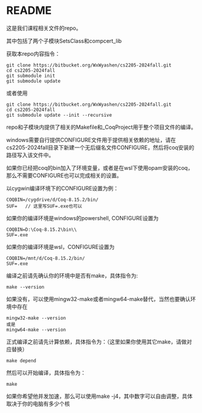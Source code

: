 # README #

这是我们课程相关文件的repo。

其中包括了两个子模块SetsClass和compcert_lib



获取本repo内容指令：

```
git clone https://bitbucket.org/WxWyashen/cs2205-2024fall.git
cd cs2205-2024fall
git submodule init
git submodule update
```

或者使用

```
git clone https://bitbucket.org/WxWyashen/cs2205-2024fall.git
cd cs2205-2024fall
git submodule update --init --recursive
```



repo和子模块内提供了相关的Makefile和_CoqProject用于整个项目文件的编译。

windows需要自行提供CONFIGURE文件用于提供相关依赖的地址，请在cs2205-2024fall目录下新建一个无后缀名文件CONFIGURE，然后将coq安装的路径写入该文件中。

如果你已经把coq的bin加入了环境变量，或者是在wsl下使用opam安装的coq，那么不需要CONFIGURE也可以完成相关的设置。

以cygwin编译环境下的CONFIGURE设置为例：

```
COQBIN=/cygdrive/d/Coq-8.15.2/bin/
SUF=   // 这里写SUF=.exe也可以
```



如果你的编译环境是windows的powershell, CONFIGURE设置为

```
COQBIN=D:\Coq-8.15.2\bin\\
SUF=.exe
```



如果你的编译环境是wsl，CONFIGURE设置为

```
COQBIN=/mnt/d/Coq-8.15.2/bin/
SUF=.exe
```

编译之前请先确认你的环境中是否有make，具体指令为:

```
make --version
```

如果没有，可以使用mingw32-make或者mingw64-make替代，当然也要确认环境中存在

```
mingw32-make --version
或是
mingw64-make --version
```





正式编译之前请先计算依赖，具体指令为：（这里如果你使用其它make，请做对应替换）

```
make depend
```

然后可以开始编译，具体指令为：

```
make
```

如果你希望他并发加速，那么可以使用make -j4，其中数字可以自由调整，具体取决于你的电脑有多少个核

